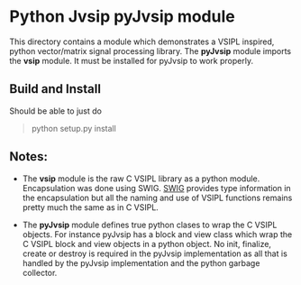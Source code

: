 # Python Jvsip **pyJvsip** module

This directory contains a module which demonstrates a VSIPL inspired, python vector/matrix signal processing library.
The **pyJvsip** module imports the **vsip** module. It must be installed for pyJvsip to work properly.

## Build and Install

Should be able to just do

>    python setup.py install


## Notes:

* The **vsip** module is the raw C VSIPL library as a python module. Encapsulation was done using SWIG.
[SWIG](http://www.swig.org) provides type information in the encapsulation but all the naming and use of VSIPL functions
remains pretty much the same as in C VSIPL.

* The **pyJvsip** module defines true python clases to wrap the C VSIPL objects. For instance
pyJvsip has a block and view class which wrap the C VSIPL block and view objects in a 
python object. No init, finalize, create or destroy is required in the pyJvsip implementation
as all that is handled by the pyJvsip implementation and the python garbage collector.

